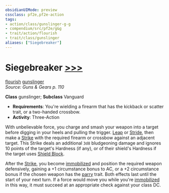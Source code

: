 ```yaml
---
obsidianUIMode: preview
cssclass: pf2e,pf2e-action
tags:
- action/class/gunslinger-g-g
- compendium/src/pf2e/g&g
- trait/action/flourish
- trait/class/gunslinger
aliases: ["Siegebreaker"]
---
```

# Siegebreaker [>>>](chapter-9-playing-the-game.md#Actions "Three-Action")
[flourish](flourish.md)  [gunslinger](rules/traits/gunslinger-g-g.md)  
*Source: Guns & Gears p. 110*  

**Class** gunslinger; **Subclass** Vanguard
- **Requirements**: You're wielding a firearm that has the kickback or scatter trait, or a two-handed crossbow.
- **Activity**: Three-Action

With unbelievable force, you charge and smash your weapon into a target before digging in your heels and pulling the trigger. [Leap](leap.md) or [Stride](stride.md), then make a [Strike](strike.md) with the required firearm or crossbow against an adjacent target. This Strike deals an additional `3d8` bludgeoning damage and ignores 10 points of the target's Hardness (if any), or of their shield's Hardness if the target uses [Shield Block](../../compendium/feats/shield-block.md).

After the [Strike](strike.md), you become [immobilized](conditions.md#Immobilized) and position the required weapon defensively, gaining a +1 circumstance bonus to AC, or a +2 circumstance bonus if the chosen weapon has the [parry](parry.md) trait. Both effects last until the start of your next turn. If a force would move you while you're [immobilized](conditions.md#Immobilized) in this way, it must succeed at an appropriate check against your class DC.